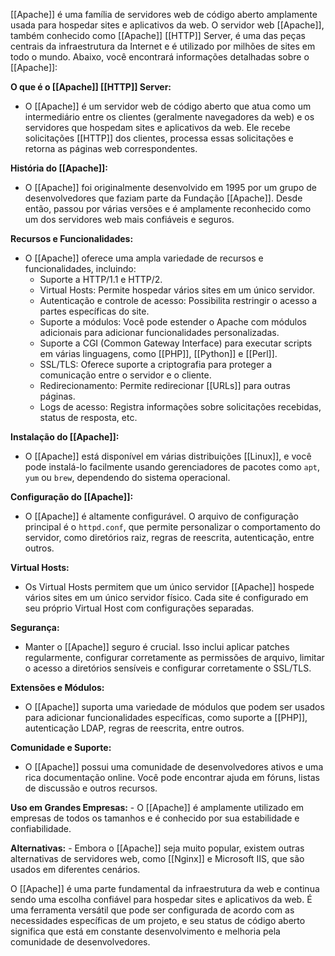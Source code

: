[[Apache]] é uma família de servidores web de código aberto amplamente usada para hospedar sites e aplicativos da web. O servidor web [[Apache]], também conhecido como [[Apache]] [[HTTP]] Server, é uma das peças centrais da infraestrutura da Internet e é utilizado por milhões de sites em todo o mundo. Abaixo, você encontrará informações detalhadas sobre o [[Apache]]:

**O que é o [[Apache]] [[HTTP]] Server:**

- O [[Apache]] é um servidor web de código aberto que atua como um intermediário entre os clientes (geralmente navegadores da web) e os servidores que hospedam sites e aplicativos da web. Ele recebe solicitações [[HTTP]] dos clientes, processa essas solicitações e retorna as páginas web correspondentes.

**História do [[Apache]]:**

- O [[Apache]] foi originalmente desenvolvido em 1995 por um grupo de desenvolvedores que faziam parte da Fundação [[Apache]]. Desde então, passou por várias versões e é amplamente reconhecido como um dos servidores web mais confiáveis e seguros.

**Recursos e Funcionalidades:**

- O [[Apache]] oferece uma ampla variedade de recursos e funcionalidades, incluindo:
    - Suporte a HTTP/1.1 e HTTP/2.
    - Virtual Hosts: Permite hospedar vários sites em um único servidor.
    - Autenticação e controle de acesso: Possibilita restringir o acesso a partes específicas do site.
    - Suporte a módulos: Você pode estender o Apache com módulos adicionais para adicionar funcionalidades personalizadas.
    - Suporte a CGI (Common Gateway Interface) para executar scripts em várias linguagens, como [[PHP]], [[Python]] e [[Perl]].
    - SSL/TLS: Oferece suporte a criptografia para proteger a comunicação entre o servidor e o cliente.
    - Redirecionamento: Permite redirecionar [[URLs]] para outras páginas.
    - Logs de acesso: Registra informações sobre solicitações recebidas, status de resposta, etc.

**Instalação do [[Apache]]:**

- O [[Apache]] está disponível em várias distribuições [[Linux]], e você pode instalá-lo facilmente usando gerenciadores de pacotes como `apt`, `yum` ou `brew`, dependendo do sistema operacional.

**Configuração do [[Apache]]:**

- O [[Apache]] é altamente configurável. O arquivo de configuração principal é o `httpd.conf`, que permite personalizar o comportamento do servidor, como diretórios raiz, regras de reescrita, autenticação, entre outros.

**Virtual Hosts:**

- Os Virtual Hosts permitem que um único servidor [[Apache]] hospede vários sites em um único servidor físico. Cada site é configurado em seu próprio Virtual Host com configurações separadas.

**Segurança:**

- Manter o [[Apache]] seguro é crucial. Isso inclui aplicar patches regularmente, configurar corretamente as permissões de arquivo, limitar o acesso a diretórios sensíveis e configurar corretamente o SSL/TLS.

**Extensões e Módulos:**

- O [[Apache]] suporta uma variedade de módulos que podem ser usados para adicionar funcionalidades específicas, como suporte a [[PHP]], autenticação LDAP, regras de reescrita, entre outros.

**Comunidade e Suporte:**

- O [[Apache]] possui uma comunidade de desenvolvedores ativos e uma rica documentação online. Você pode encontrar ajuda em fóruns, listas de discussão e outros recursos.

**Uso em Grandes Empresas:** - O [[Apache]] é amplamente utilizado em empresas de todos os tamanhos e é conhecido por sua estabilidade e confiabilidade.

**Alternativas:** - Embora o [[Apache]] seja muito popular, existem outras alternativas de servidores web, como [[Nginx]] e Microsoft IIS, que são usados em diferentes cenários.

O [[Apache]] é uma parte fundamental da infraestrutura da web e continua sendo uma escolha confiável para hospedar sites e aplicativos da web. É uma ferramenta versátil que pode ser configurada de acordo com as necessidades específicas de um projeto, e seu status de código aberto significa que está em constante desenvolvimento e melhoria pela comunidade de desenvolvedores.